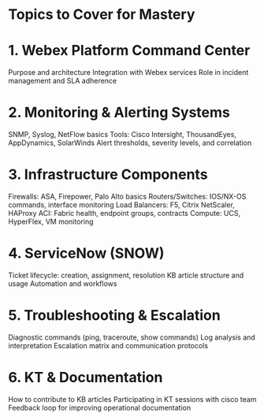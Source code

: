 # Topics to Cover for Mastery
# 1. Webex Platform Command Center
Purpose and architecture
Integration with Webex services
Role in incident management and SLA adherence

# 2. Monitoring & Alerting Systems
SNMP, Syslog, NetFlow basics
Tools: Cisco Intersight, ThousandEyes, AppDynamics, SolarWinds
Alert thresholds, severity levels, and correlation

# 3. Infrastructure Components
Firewalls: ASA, Firepower, Palo Alto basics
Routers/Switches: IOS/NX-OS commands, interface monitoring
Load Balancers: F5, Citrix NetScaler, HAProxy
ACI: Fabric health, endpoint groups, contracts
Compute: UCS, HyperFlex, VM monitoring

# 4. ServiceNow (SNOW)
Ticket lifecycle: creation, assignment, resolution
KB article structure and usage
Automation and workflows

# 5. Troubleshooting & Escalation
Diagnostic commands (ping, traceroute, show commands)
Log analysis and interpretation
Escalation matrix and communication protocols

# 6. KT & Documentation
How to contribute to KB articles
Participating in KT sessions with cisco team
Feedback loop for improving operational documentation
